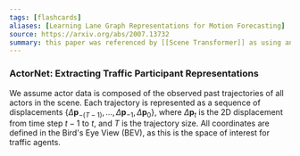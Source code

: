 ```yaml
---
tags: [flashcards]
aliases: [Learning Lane Graph Representations for Motion Forecasting]
source: https://arxiv.org/abs/2007.13732
summary: this paper was referenced by [[Scene Transformer]] as using an agent-centric representation in a global frame
---
```


### ActorNet: Extracting Traffic Participant Representations
We assume actor data is composed of the observed past trajectories of all actors in the scene. Each trajectory is represented as a sequence of displacements $\left\{\Delta \mathbf{p}_{-(T-1)}, \ldots, \Delta \mathbf{p}_{-1}, \Delta \mathbf{p}_0\right\}$, where $\Delta \mathbf{p}_t$ is the 2D displacement from time step $t-1$ to $t$, and $T$ is the trajectory size. All coordinates are defined in the Bird's Eye View (BEV), as this is the space of interest for traffic agents.